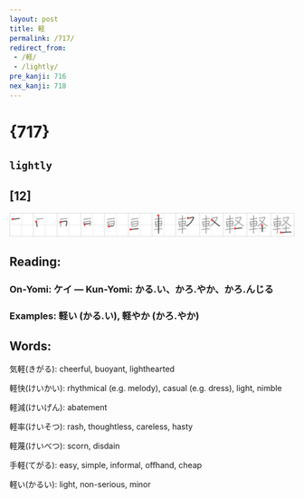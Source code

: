 ```yaml
---
layout: post
title: 軽
permalink: /717/
redirect_from:
 - /軽/
 - /lightly/
pre_kanji: 716
nex_kanji: 718
---
```


# {717}

## `lightly`

## [12]

<div class="stroke"><img src="../images/E8BBBD.png" /></div>

## Reading:

### On-Yomi: ケイ &mdash; Kun-Yomi: かる.い、かろ.やか、かろ.んじる

### Examples: 軽い (かる.い), 軽やか (かろ.やか)

## Words:

気軽(きがる): cheerful, buoyant, lighthearted

軽快(けいかい): rhythmical (e.g. melody), casual (e.g. dress), light, nimble

軽減(けいげん): abatement

軽率(けいそつ): rash, thoughtless, careless, hasty

軽蔑(けいべつ): scorn, disdain

手軽(てがる): easy, simple, informal, offhand, cheap

軽い(かるい): light, non-serious, minor
